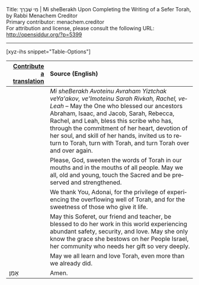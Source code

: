 <html>
<head></head>
<body>
Title: מִי שֶׁבֵּרַךְ | Mi sheBerakh Upon Completing the Writing of a Sefer Torah, by Rabbi Menachem Creditor<br />
Primary contributor: menachem.creditor<br />
For attribution and license, please consult the following URL: <a href="http://opensiddur.org/?p=5399">http://opensiddur.org/?p=5399</a>
<p />
<hr />

[xyz-ihs snippet="Table-Options"]<table style="margin-left: auto; margin-right: auto;" class="draggable">
<thead><tr><th id="x" style="text-align: right;"><a href="/translate/" target="_blank" rel="noopener">Contribute a translation</a></th><th style="text-align: left;">Source (English)</th></tr></thead>
<tbody>
<tr>
<td style="vertical-align:top;">
<div class="liturgy" lang="he">

</span></div>
</td>
 
<td style="vertical-align:top;">
<div class="english" lang="en">
<em>Mi sheBerakh 
Avoteinu Avraham Yiztchak veYa'akov, 
ve'Imoteinu Sarah Rivkah, Rachel, veLeah</em> – 
May the One who blessed our ancestors 
Abraham, Isaac, and Jacob, 
Sarah, Rebecca, Rachel, and Leah, 
bless this scribe who has, 
through the commitment of her heart, 
devotion of her soul, 
and skill of her hands, 
invited us to 
return to Torah, 
turn with Torah, 
and turn Torah over and over again. 
</div></td></tr>


<tr><td style="vertical-align:top;">
<div class="liturgy" lang="he">

</span></div></td>
 
<td style="vertical-align:top;">
<div class="english" lang="en">
Please, God, 
sweeten the words of Torah in our mouths 
and in the mouths of all people. 
May we all,
old and young, 
touch the Sacred and be preserved and strengthened.
</div></td></tr>


<tr><td style="vertical-align:top;">
<div class="liturgy" lang="he">

</span></div></td>
 
<td style="vertical-align:top;">
<div class="english" lang="en">
We thank You, Adonai, 
for the privilege of experiencing the overflowing well of Torah, 
and for the sweetness of those who give it life. 
</div></td></tr>


<tr><td style="vertical-align:top;">
<div class="liturgy" lang="he">

</span></div></td>
 
<td style="vertical-align:top;">
<div class="english" lang="en">
May this Soferet, 
our friend and teacher, 
be blessed to do her work in this world 
experiencing abundant safety, 
security, 
and love. 
May she only know the grace she bestows on her People Israel, 
her community who needs her gift so very deeply.
</div></td></tr>


<tr><td style="vertical-align:top;">
<div class="liturgy" lang="he">

</span></div></td>
 
<td style="vertical-align:top;">
<div class="english" lang="en">
May we all learn and love Torah, 
even more than we already did. 
</div></td></tr>


<tr><td style="vertical-align:top;">
<div class="liturgy" lang="he">
אָמֵן׃
</span></div></td>
 
<td style="vertical-align:top;">
<div class="english" lang="en">
Amen.
</div></td>
</tr>
</tbody></table>
</body>
</html>